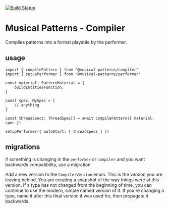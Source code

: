 [![Build Status](https://travis-ci.com/MusicalPatterns/compiler.svg?branch=master)](https://travis-ci.com/MusicalPatterns/compiler)

# Musical Patterns - Compiler

Compiles patterns into a format playable by the performer.

## usage

```
import { compilePattern } from '@musical-patterns/compiler'
import { setupPerformer } from '@musical-patterns/performer'

const material: PatternMaterial = {
	buildEntitiesFunction,
}

const spec: MySpec = {
	// anything
}

const threadSpecs: ThreadSpec[] = await compilePattern({ material, spec })

setupPerformer({ autoStart: { threadSpecs } })

```

## migrations

If something is changing in the `performer` or `compiler` and you want backwards compatibility, use a migration.

Add a new version to the `CompilerVersion` enum. This is the version you are leaving behind.
You are creating a snapshot of the way things were at this version.
If a type has not changed from the beginning of time, you can continue to use the modern, simple named version of it.
If you're changing a type, name it after this final version it was used for, then propagate it backwards.
